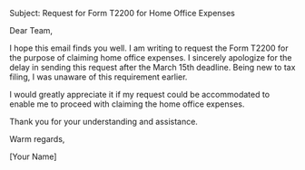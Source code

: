 Subject: Request for Form T2200 for Home Office Expenses

Dear Team,

I hope this email finds you well. I am writing to request the Form T2200 for the purpose of claiming home office expenses. I sincerely apologize for the delay in sending this request after the March 15th deadline. Being new to tax filing, I was unaware of this requirement earlier.

I would greatly appreciate it if my request could be accommodated to enable me to proceed with claiming the home office expenses.

Thank you for your understanding and assistance.

Warm regards, 

[Your Name]
